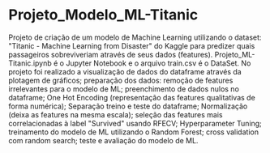 # Projeto_Modelo_ML-Titanic
Projeto de criação de um modelo de Machine Learning utilizando o dataset: "Titanic - Machine Learning from Disaster" do Kaggle para predizer quais passageiros sobreviveriam através de seus dados (features).
Projeto_ML-Titanic.ipynb é o Jupyter Notebook e o arquivo train.csv é o DataSet.
No projeto foi realizado a visualização de dados do dataframe através da plotagem de gráficos; preparação dos dados: remoção de features irrelevantes para o modelo de ML; preenchimento de dados nulos no dataframe; One Hot Encoding (representação das features qualitativas de forma numérica); Separação treino e teste do dataframe; Normalização (deixa as features na mesma escala); seleção das features mais correlacionadas à label "Survived" usando RFECV; Hyperparameter Tuning; treinamento do modelo de ML utilizando o Random Forest; cross validation com random search; teste e avaliação do modelo de ML.
